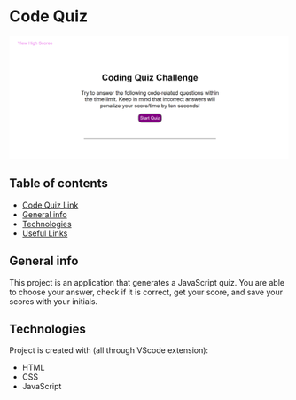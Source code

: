 # Code Quiz

![code-quiz](assets/images/quiz-sc.png)
## Table of contents
* [Code Quiz Link](https://chiarans.github.io/code-quiz/)
* [General info](#general-info)
* [Technologies](#technologies)
* [Useful Links](#useful-links)


## General info
This project is an application that generates a JavaScript quiz. You are able to choose your answer, check if it is correct, get your score, and save your scores with your initials. 
	
## Technologies
Project is created with (all through VScode extension):
* HTML
* CSS
* JavaScript
	


